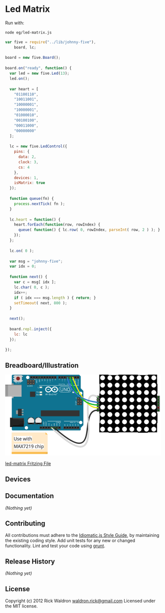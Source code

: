 # Led Matrix

Run with:
```bash
node eg/led-matrix.js
```


```javascript
var five = require("../lib/johnny-five"),
    board, lc;

board = new five.Board();

board.on("ready", function() {
  var led = new five.Led(13);
  led.on();

  var heart = [
    "01100110",
    "10011001",
    "10000001",
    "10000001",
    "01000010",
    "00100100",
    "00011000",
    "00000000"
  ];

  lc = new five.LedControl({
    pins: {
      data: 2,
      clock: 3,
      cs: 4
    },
    devices: 1,
    isMatrix: true
  });

  function queue(fn) {
    process.nextTick( fn );
  }

  lc.heart = function() {
    heart.forEach(function(row, rowIndex) {
      queue( function() { lc.row( 0, rowIndex, parseInt( row, 2 ) ); } );
    });
  };

  lc.on( 0 );

  var msg = "johnny-five";
  var idx = 0;

  function next() {
    var c = msg[ idx ];
    lc.char( 0, c );
    idx++;
    if ( idx === msg.length ) { return; }
    setTimeout( next, 800 );
  }

  next();

  board.repl.inject({
    lc: lc
  });

});

```

## Breadboard/Illustration

![alt text](breadboard/led-matrix.png "led-matrix.png")

[led-matrix Fritzing File](breadboard/led-matrix.fzz)



## Devices




## Documentation

_(Nothing yet)_









## Contributing
All contributions must adhere to the [Idiomatic.js Style Guide](https://github.com/rwldrn/idiomatic.js),
by maintaining the existing coding style. Add unit tests for any new or changed functionality. Lint and test your code using [grunt](https://github.com/cowboy/grunt).

## Release History
_(Nothing yet)_

## License
Copyright (c) 2012 Rick Waldron <waldron.rick@gmail.com>
Licensed under the MIT license.
